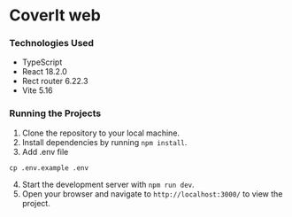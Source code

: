 # CoverIt web

### Technologies Used
- TypeScript
- React 18.2.0
- Rect router 6.22.3
- Vite 5.16

### Running the Projects
1. Clone the repository to your local machine.
2. Install dependencies by running `npm install`.
3. Add .env file
```shell
cp .env.example .env
```
4. Start the development server with `npm run dev`.
5. Open your browser and navigate to `http://localhost:3000/` to view the project.